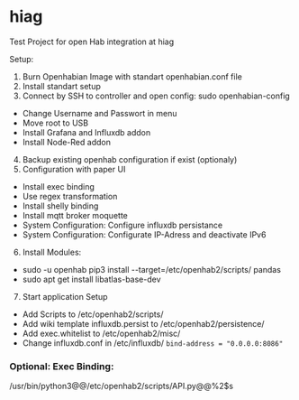# hiag
Test Project for open Hab integration at hiag

Setup:

1. Burn Openhabian Image with standart openhabian.conf file
2. Install standart setup
3. Connect by SSH to controller and open config: sudo openhabian-config
* Change Username and Passwort in menu
* Move root to USB
* Install Grafana and Influxdb addon
* Install Node-Red addon

4. Backup existing openhab configuration if exist (optionaly)
5. Configuration with paper UI
* Install exec binding
* Use regex transformation
* Install shelly binding
* Install mqtt broker moquette
* System Configuration: Configure influxdb persistance
* System Configuration: Configurate IP-Adress and deactivate IPv6

6. Install Modules:
* sudo -u openhab pip3 install --target=/etc/openhab2/scripts/ pandas
* sudo apt get install libatlas-base-dev

7. Start application Setup
* Add Scripts to /etc/openhab2/scripts/
* Add wiki template influxdb.persist to /etc/openhab2/persistence/
* Add exec.whitelist to /etc/openhab2/misc/
* Change influxdb.conf in /etc/influxdb/ ``bind-address = "0.0.0.0:8086"``

### Optional: Exec Binding:
/usr/bin/python3@@/etc/openhab2/scripts/API.py@@%2$s

